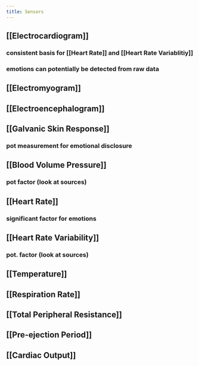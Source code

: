 ```yaml
---
title: Sensors
---
```


## [[Electrocardiogram]]
### consistent basis for [[Heart Rate]] and [[Heart Rate Variablitiy]]
### emotions can potentially be detected from raw data
## [[Electromyogram]]
## [[Electroencephalogram]]
## [[Galvanic Skin Response]]
### pot measurement for emotional disclosure
## [[Blood Volume Pressure]]
### pot factor (look at sources)
##
## [[Heart Rate]]
### significant factor for emotions
## [[Heart Rate Variability]]
### pot. factor (look at sources)
## [[Temperature]]
## [[Respiration Rate]]
## [[Total Peripheral Resistance]]
## [[Pre-ejection Period]]
## [[Cardiac Output]]
